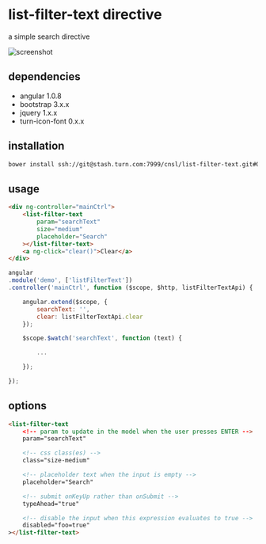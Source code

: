 list-filter-text directive
==========================

a simple search directive

![screenshot](https://stash.turn.com/projects/CNSL/repos/list-filter-text/browse/screenie.png?raw&at=alpha)

## dependencies

- angular 1.0.8
- bootstrap 3.x.x
- jquery 1.x.x
- turn-icon-font 0.x.x

## installation

```bash
bower install ssh://git@stash.turn.com:7999/cnsl/list-filter-text.git#0.x.x
```

## usage

```html
<div ng-controller="mainCtrl">
	<list-filter-text
		param="searchText"
		size="medium"
		placeholder="Search"
	></list-filter-text>
	<a ng-click="clear()">Clear</a>
</div>
```

```js
angular
.module('demo', ['listFilterText'])
.controller('mainCtrl', function ($scope, $http, listFilterTextApi) {

	angular.extend($scope, {
		searchText: '',
		clear: listFilterTextApi.clear
	});

	$scope.$watch('searchText', function (text) {

		...

	});

});
```

## options

```html
<list-filter-text
	<!-- param to update in the model when the user presses ENTER -->
	param="searchText"

	<!-- css class(es) -->
	class="size-medium"

	<!-- placeholder text when the input is empty -->
	placeholder="Search"

	<!-- submit onKeyUp rather than onSubmit -->
	typeAhead="true"

	<!-- disable the input when this expression evaluates to true -->
	disabled="foo=true"
></list-filter-text>
```